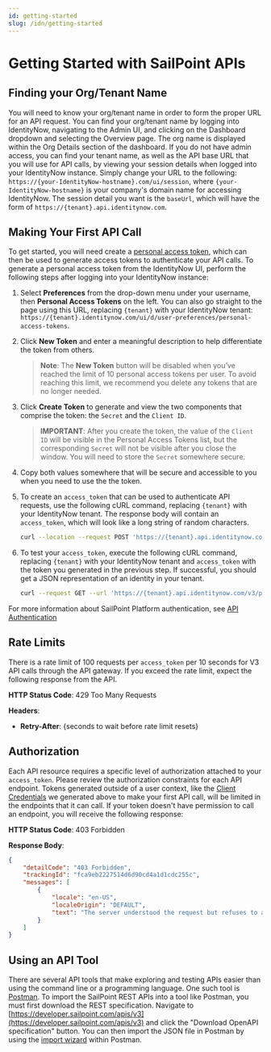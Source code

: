 ```yaml
---
id: getting-started
slug: /idn/getting-started
---
```


# Getting Started with SailPoint APIs

## Finding your Org/Tenant Name

You will need to know your org/tenant name in order to form the proper URL for an API request.  You can find your org/tenant name by logging into IdentityNow, navigating to the Admin UI, and clicking on the Dashboard dropdown and selecting the Overview page.  The org name is displayed within the Org Details section of the dashboard.  If you do not have admin access, you can find your tenant name, as well as the API base URL that you will use for API calls, by viewing your session details when logged into your IdentityNow instance.  Simply change your URL to the following: `https://{your-IdentityNow-hostname}.com/ui/session`, where `{your-IdentityNow-hostname}` is your company's domain name for accessing IdentityNow.  The session detail you want is the `baseUrl`, which will have the form of `https://{tenant}.api.identitynow.com`.

## Making Your First API Call

To get started, you will need create a [personal access token](./authentication.md#personal-access-tokens), which can then be used to generate access tokens to authenticate your API calls.  To generate a personal access token from the IdentityNow UI, perform the following steps after logging into your IdentityNow instance:

1. Select **Preferences** from the drop-down menu under your username, then **Personal Access Tokens** on the left.  You can also go straight to the page using this URL, replacing `{tenant}` with your IdentityNow tenant: `https://{tenant}.identitynow.com/ui/d/user-preferences/personal-access-tokens`.

2. Click **New Token** and enter a meaningful description to help differentiate the token from others.

    >**Note**: The **New Token** button will be disabled when you’ve reached the limit of 10 personal access tokens per user. To avoid reaching this limit, we recommend you delete any tokens that are no longer needed.

3. Click **Create Token** to generate and view the two components that comprise the token: the `Secret` and the `Client ID`.

    >**IMPORTANT**: After you create the token, the value of the `Client ID` will be visible in the Personal Access Tokens list, but the corresponding `Secret` will not be visible after you close the window.  You will need to store the `Secret` somewhere secure.

4. Copy both values somewhere that will be secure and accessible to you when you need to use the the token.

5. To create an `access_token` that can be used to authenticate API requests, use the following cURL command, replacing `{tenant}` with your IdentityNow tenant.  The response body will contain an `access_token`, which will look like a long string of random characters.

    ```sh
    curl --location --request POST 'https://{tenant}.api.identitynow.com/oauth/token?grant_type=client_credentials&client_id={client_id}&client_secret={secret}'
    ```

6. To test your `access_token`, execute the following cURL command, replacing `{tenant}` with your IdentityNow tenant and `access_token` with the token you generated in the previous step. If successful, you should get a JSON representation of an identity in your tenant.

    ```sh
    curl --request GET --url 'https://{tenant}.api.identitynow.com/v3/public-identities?limit=1' --header 'authorization: Bearer {access_token}'
    ```

For more information about SailPoint Platform authentication, see [API Authentication](./authentication.md)

## Rate Limits

There is a rate limit of 100 requests per `access_token` per 10 seconds for V3 API calls through the API gateway. If you exceed the rate limit, expect the following response from the API.

**HTTP Status Code**: 429 Too Many Requests

**Headers**:

* **Retry-After**: {seconds to wait before rate limit resets}

## Authorization

Each API resource requires a specific level of authorization attached to your `access_token`. Please review the authorization constraints for each API endpoint.  Tokens generated outside of a user context, like the [Client Credentials](./authentication.md#client-credentials-grant-flow) we generated above to make your first API call, will be limited in the endpoints that it can call.  If your token doesn't have permission to call an endpoint, you will receive the following response:

**HTTP Status Code**: 403 Forbidden

**Response Body**:

```JSON
{
    "detailCode": "403 Forbidden",
    "trackingId": "fca9eb2227514d6d90cd4a1d1cdc255c",
    "messages": [
        {
            "locale": "en-US",
            "localeOrigin": "DEFAULT",
            "text": "The server understood the request but refuses to authorize it."
        }
    ]
}
```

## Using an API Tool

There are several API tools that make exploring and testing APIs easier than using the command line or a programming language.  One such tool is [Postman](https://www.postman.com/downloads/).  To import the SailPoint REST APIs into a tool like Postman, you must first download the REST specification.  Navigate to [https://developer.sailpoint.com/apis/v3](https://developer.sailpoint.com/apis/v3) and click the "Download OpenAPI specification" button.  You can then import the JSON file in Postman by using the [import wizard](https://learning.postman.com/docs/getting-started/importing-and-exporting-data/) within Postman.
